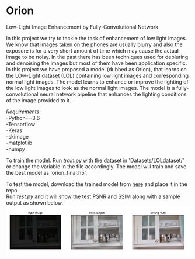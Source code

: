 # Orion
Low-Light Image Enhancement by Fully-Convolutional Network

In this project we try to tackle the task of enhancement of low light images. We know that images taken on the phones are usually blurry and also the exposure is for a very short amount of time which may cause the actual image to be noisy. In the past there has been techniques used for debluring and denoising the images but most of them have been application specific. In this project we have proposed a model (dubbed as Orion), that learns on the LOw-Light dataset (LOL) containing low light images and corresponding normal light images. The model learns to enhance or improve the lighting of the low light images to look as the normal light images. The model is a fully-convolutional neural network pipeline that enhances the lighting conditions of the image provided to it.

*Requirements*:<br>
-Python==3.6<br>
-Tensorflow<br>
-Keras<br>
-skimage<br>
-matplotlib<br>
-numpy<br>

To train the model. Run *train.py* with the dataset in 'Datasets/LOLdataset/' or change the variable in the file accordingly. The model will train and save the best model as 'orion_final.h5'.
<br>

To test the model, download the trained model from [here]( https://drive.google.com/file/d/1Qk7R7IJQahPMgzW02fRPd9ujaNc5TlFr/view?usp=sharing) and place it in the repo. <br>Run *test.py* and it will show the test PSNR and SSIM along with a sample output as shown below.
![Results](OUTPUT.png "Results")

